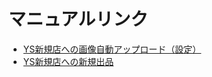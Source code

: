 # マニュアルリンク

- [YS新規店への画像自動アップロード（設定）](https://note.com/preview/n466fd100b87a?prev_access_key=fcb5d50de9f215b37c8d65c9865b4bfb)
- [YS新規店への新規出品](https://note.com/preview/nbc421ac11677?prev_access_key=85a58cfff5b4044b9d4e91a27830175d)
